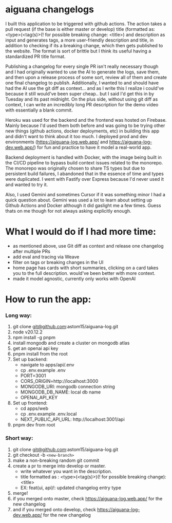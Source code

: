 # aiguana changelogs

I built this application to be triggered with github actions. The action takes a pull request (if the base is either master or develop) title (formatted as: &lt;type&gt;(&lt;tag(s)&gt;(! for possible breaking change: &lt;title&gt;) and description as input and generates tags, a more user-friendly description and title, in addition to checking if its a breaking change, which then gets published to the website. The format is sort of brittle but I think its useful having a standardized PR title format.

Publishing a changelog for every single PR isn't really necessary though and I had originally wanted to use the AI to generate the logs, save them, and then upon a release process of some sort, review all of them and create one final changelog to publish. Additionally, I wanted to and should have had the AI use the git diff as context... and as I write this I realize i could've because it still would've been super cheap.. but I said I'd get this in by Tuesday and its past midnight. On the plus side, without using git diff as context, I can write an incredibly long PR description for the demo video with essentially a blank commit.

Heroku was used for the backend and the frontend was hosted on Firebase. Mainly because I'd used them both before and was going to be trying other new things (github actions, docker deployments, etc) in building this app and didn't want to think about it too much. I deployed prod and dev environments (https://aiguana-log.web.app/ and https://aiguana-log-dev.web.app/) for fun and practice to have it model a real-world app.

Backend deployment is handled with Docker, with the image being built in the CI/CD pipeline to bypass build context issues related to the monorepo. The monorepo was originally chosen to share TS types but due to persistent build failures, I abandoned that in the essence of time and types were duplicated. I went with Fastify over Express because I'd never used it and wanted to try it.

Also, I used Gemini and sometimes Cursor if it was something minor I had a quick question about. Gemini was used a lot to learn about setting up Github Actions and Docker although it did gaslight me a few times. Guess thats on me though for not always asking explicitly enough.

# What I would do if I had more time:

- as mentioned above, use Git diff as context and release one changelog after multiple PRs
- add eval and tracing via Weave
- filter on tags or breaking changes in the UI
- home page has cards with short summaries, clicking on a card takes you to the full description. would've been better with more context.
- made it model agnostic, currently only works with OpenAI

# How to run the app:

### Long way:

1. git clone git@github.com:astom15/aiguana-log.git
2. node v20.12.2
3. npm install -g pnpm
4. install mongodb and create a cluster on mongodb atlas
5. get an openai api key
6. pnpm install from the root
7. Set up backend:
   - navigate to apps/api/.env
   - cp .env.example .env
   - PORT=3001
   - CORS_ORIGIN=http://localhost:3000
   - MONGODB_URI: mongodb connection string
   - MONGODB_DB_NAME: local db name
   - OPENAI_API_KEY
8. Set up frontend:
   - cd apps/web
   - cp .env.example .env.local
   - NEXT_PUBLIC_API_URL: http://localhost:3001/api
9. pnpm dev from root

### Short way:

1. git clone git@github.com:astom15/aiguana-log.git
2. git checkout -b `<new-branch>`
3. make a non-breaking random git commit
4. create a pr to merge into develop or master.
   - write whatever you want in the description.
   - title formatted as : &lt;type&gt;(&lt;tag(s)&gt;)(! for possible breaking change): &lt;title&gt;
   - EX: feat(ui, api)!: updated changelog entry type
5. merge!
6. if you merged onto master, check https://aiguana-log.web.app/ for the new changelog
7. and if you merged onto develop, check https://aiguana-log-dev.web.app/ for the new changelog
